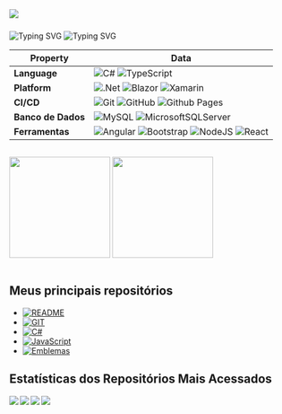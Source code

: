 <div align="left">

  <img src="https://profile-counter.glitch.me/ViniMortinho/count.svg?"  />
</div>

###
<div align="left">
  <img src="https://readme-typing-svg.demolab.com?font=&weight=100&size=57&pause=1000&color=08F700&center=falso&vCenter=falso&repeat=verdadeiro&width=800&height=100&lines=Faaala+Dev!+Tudo+na+paz%3F" alt="Typing SVG" />
<img src="https://readme-typing-svg.demolab.com?font=&weight=500&size=48&pause=1000&color=15CAF7&background=2BFF3200&center=verdadeiro&vCenter=verdadeiro&repeat=verdadeiro&width=1080&height=100&lines=Eu+sou+o+Vinicio+Andrade+" alt="Typing SVG" />
  
</div>



<!--   my-skils -->
| Property                                        | Data 
--------------------------------------------------|--------------------------------------------
| **Language**                                    | ![C#](https://img.shields.io/badge/c%23-%23239120.svg?style=for-the-badge&logo=c-sharp&logoColor=white) ![TypeScript](https://img.shields.io/badge/typescript-%23007ACC.svg?style=for-the-badge&logo=typescript&logoColor=white)
|**Platform**                                     | ![.Net](https://img.shields.io/badge/.NET-5C2D91?style=for-the-badge&logo=.net&logoColor=white) ![Blazor](https://img.shields.io/badge/blazor-%235C2D91.svg?style=for-the-badge&logo=blazor&logoColor=white) ![Xamarin](https://img.shields.io/badge/Xamarin-3199DC?style=for-the-badge&logo=xamarin&logoColor=white)
| **CI/CD**                                       | ![Git](https://img.shields.io/badge/git-%23F05033.svg?style=for-the-badge&logo=git&logoColor=white) ![GitHub](https://img.shields.io/badge/github-%23121011.svg?style=for-the-badge&logo=github&logoColor=white) ![Github Pages](https://img.shields.io/badge/github%20pages-121013?style=for-the-badge&logo=github&logoColor=white)
| **Banco de Dados**                              | ![MySQL](https://img.shields.io/badge/mysql-%2300f.svg?style=for-the-badge&logo=mysql&logoColor=white) ![MicrosoftSQLServer](https://img.shields.io/badge/Microsoft%20SQL%20Server-CC2927?style=for-the-badge&logo=microsoft%20sql%20server&logoColor=white)
| **Ferramentas**                                 | ![Angular](https://img.shields.io/badge/angular-%23DD0031.svg?style=for-the-badge&logo=angular&logoColor=white) ![Bootstrap](https://img.shields.io/badge/bootstrap-%238511FA.svg?style=for-the-badge&logo=bootstrap&logoColor=white) ![NodeJS](https://img.shields.io/badge/node.js-6DA55F?style=for-the-badge&logo=node.js&logoColor=white) ![React](https://img.shields.io/badge/react-%2320232a.svg?style=for-the-badge&logo=react&logoColor=%2361DAFB) 

  <div style="display: flex;">
<p align="left">
<img height="180em" src="https://github-readme-stats.vercel.app/api?username=ViniMortinho&show_icons=true&theme=dark&include_all_commits" />
<img height="180em" src="https://github-readme-stats.vercel.app/api/top-langs/?username=ViniMortinho&layout=compact&langs_count=6&theme=dark" />
</p>



</div>



## Meus principais repositórios

- [![README](https://img.shields.io/badge/README-Repository-blue?style=for-the-badge&logo=github)](https://github.com/ViniMortinho/ViniMortinho)
- [![GIT](https://img.shields.io/badge/GIT-Repository-orange?style=for-the-badge&logo=git)](https://github.com/ViniMortinho/Git)
- [![C#](https://img.shields.io/badge/C%23-Repository-brightgreen?style=for-the-badge&logo=csharp)](https://github.com/ViniMortinho/Start-C-Sharp)
- [![JavaScript](https://img.shields.io/badge/JavaScript-Repository-yellow?style=for-the-badge&logo=javascript)](https://github.com/ViniMortinho/Java-Script)
- [![Emblemas](https://img.shields.io/badge/HTML%20%26%20CSS-Repository-red?style=for-the-badge&logo=html5)]([https://github.com/ViniMortinho/html-css])
## Estatísticas dos Repositórios Mais Acessados

<div>
  <a href="https://github.com/ViniMortinho/Start-C-Sharp">
    <img align="left" src="https://github-readme-stats.vercel.app/api/pin/?username=ViniMortinho&repo=Start-C-Sharp&theme=dark" />
  </a>
  <a href="https://github.com/ViniMortinho/Java-Script">
    <img align="left" src="https://github-readme-stats.vercel.app/api/pin/?username=ViniMortinho&repo=Java-Script&theme=dark" />
  </a>
  <a href="https://github.com/ViniMortinho/ViniMortinho">
    <img align="left" src="https://github-readme-stats.vercel.app/api/pin/?username=ViniMortinho&repo=ViniMortinho&theme=dark" />
  </a>
   <a href="https://github.com/ViniMortinho/Emblemas">
    <img align="left" src="https://github-readme-stats.vercel.app/api/pin/?username=ViniMortinho&repo=ViniMortinho&theme=dark" />
 
</div>





